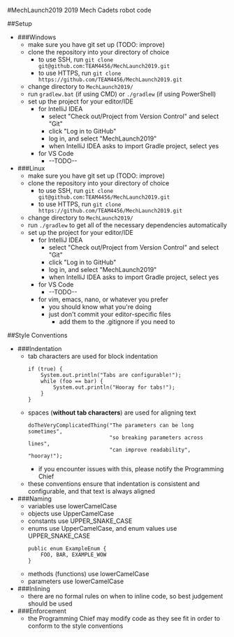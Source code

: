 #MechLaunch2019
2019 Mech Cadets robot code

##Setup
* ###Windows
	* make sure you have git set up (TODO: improve)
	* clone the repository into your directory of choice
		* to use SSH, run `git clone git@github.com:TEAM4456/MechLaunch2019.git`
		* to use HTTPS, run `git clone https://github.com/TEAM4456/MechLaunch2019.git`
	* change directory to `MechLaunch2019/`
	* run `gradlew.bat` (if using CMD) or `./gradlew` (if using PowerShell)
	* set up the project for your editor/IDE
		* for IntelliJ IDEA
			* select "Check out/Project from Version Control" and select "Git"
			* click "Log in to GitHub"
			* log in, and select "MechLaunch2019"
			* when IntelliJ IDEA asks to import Gradle project, select yes
		* for VS Code
			* --TODO--
* ###Linux
	* make sure you have git set up (TODO: improve)
	* clone the repository into your directory of choice
		* to use SSH, run `git clone git@github.com:TEAM4456/MechLaunch2019.git`
		* to use HTTPS, run `git clone https://github.com/TEAM4456/MechLaunch2019.git`
	* change directory to `MechLaunch2019/`
	* run `./gradlew` to get all of the necessary dependencies automatically
	* set up the project for your editor/IDE
		* for IntelliJ IDEA
			* select "Check out/Project from Version Control" and select "Git"
			* click "Log in to GitHub"
			* log in, and select "MechLaunch2019"
			* when IntelliJ IDEA asks to import Gradle project, select yes
		* for VS Code
			* --TODO--
		* for vim, emacs, nano, or whatever you prefer
			* you should know what you're doing
			* just don't commit your editor-specific files
				* add them to the .gitignore if you need to

##Style Conventions
* ###Indentation
	* tab characters are used for block indentation
		```
		if (true) {
			System.out.println("Tabs are configurable!");
			while (foo == bar) {
				System.out.println("Hooray for tabs!");
			}
		}
		```
	* spaces (**without tab characters**) are used for aligning text
		```
		doTheVeryComplicatedThing("The parameters can be long sometimes",
		                          "so breaking parameters across lines",
		                          "can improve readability", "hooray!");
		```
		* if you encounter issues with this, please notify the Programming Chief
	* these conventions ensure that indentation is consistent and configurable, and that text is always aligned
* ###Naming
	* variables use lowerCamelCase
	* objects use UpperCamelCase
	* constants use UPPER_SNAKE_CASE
	* enums use UpperCamelCase, and enum values use UPPER_SNAKE_CASE
		```
		public enum ExampleEnum {
			FOO, BAR, EXAMPLE_WOW
		}
		```
	* methods (functions) use lowerCamelCase
	* parameters use lowerCamelCase
* ###Inlining
	* there are no formal rules on when to inline code, so best judgement should be used
* ###Enforcement
	* the Programming Chief may modify code as they see fit in order to conform to the style conventions
